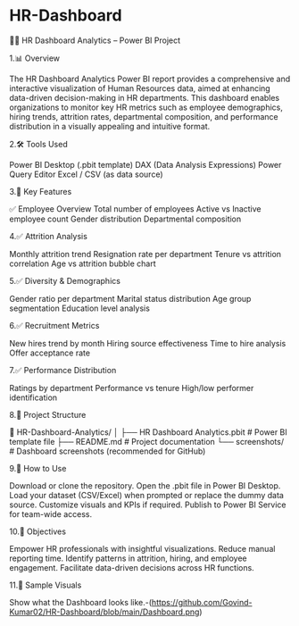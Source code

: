 # HR-Dashboard
🧑‍💼 HR Dashboard Analytics – Power BI Project

1.📊 Overview

The HR Dashboard Analytics Power BI report provides a comprehensive and interactive visualization of Human Resources data, aimed at enhancing data-driven decision-making in HR departments. This dashboard enables organizations to monitor key HR metrics such as employee demographics, hiring trends, attrition rates, departmental composition, and performance distribution in a visually appealing and intuitive format.

2.🛠️ Tools Used

Power BI Desktop (.pbit template)
DAX (Data Analysis Expressions)
Power Query Editor
Excel / CSV (as data source)

3.📌 Key Features

✅ Employee Overview
Total number of employees
Active vs Inactive employee count
Gender distribution
Departmental composition

4.✅ Attrition Analysis

Monthly attrition trend
Resignation rate per department
Tenure vs attrition correlation
Age vs attrition bubble chart

5.✅ Diversity & Demographics

Gender ratio per department
Marital status distribution
Age group segmentation
Education level analysis

6.✅ Recruitment Metrics

New hires trend by month
Hiring source effectiveness
Time to hire analysis
Offer acceptance rate

7.✅ Performance Distribution

Ratings by department
Performance vs tenure
High/low performer identification

8.📁 Project Structure

📂 HR-Dashboard-Analytics/
│
├── HR Dashboard Analytics.pbit        # Power BI template file
├── README.md                          # Project documentation
└── screenshots/                       # Dashboard screenshots (recommended for GitHub)

9.🧩 How to Use

Download or clone the repository.
Open the .pbit file in Power BI Desktop.
Load your dataset (CSV/Excel) when prompted or replace the dummy data source.
Customize visuals and KPIs if required.
Publish to Power BI Service for team-wide access.

10.🎯 Objectives

Empower HR professionals with insightful visualizations.
Reduce manual reporting time.
Identify patterns in attrition, hiring, and employee engagement.
Facilitate data-driven decisions across HR functions.

11.📸 Sample Visuals

Show what the Dashboard looks like.-(https://github.com/Govind-Kumar02/HR-Dashboard/blob/main/Dashboard.png)
